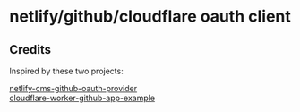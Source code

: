 # netlify/github/cloudflare oauth client

## Credits
Inspired by these two projects:  


[netlify-cms-github-oauth-provider](https://github.com/vencax/netlify-cms-github-oauth-provider)  
[cloudflare-worker-github-app-example](https://github.com/gr2m/cloudflare-worker-github-app-example)  
